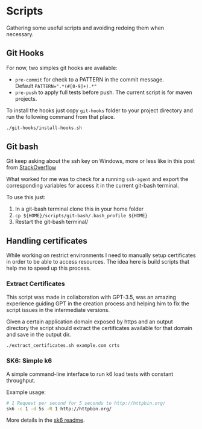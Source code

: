 # Scripts

Gathering some useful scripts and avoiding redoing them when \
necessary.


## Git Hooks

For now, two simples git hooks are available: 
- `pre-commit` for check to a PATTERN in the commit message. \
  Default `PATTERN=".*(#[0-9]+).*"`
- `pre-push` to apply full tests before push. The current script is for maven projects. 


To install the hooks just copy `git-hooks` folder to your project directory and run the following command from that
place.

```bash
./git-hooks/install-hooks.sh
```

## Git bash
Git keep asking about the ssh key on Windows, more or less like in this post from 
[StackOverflow](https://stackoverflow.com/questions/10032461/git-keeps-asking-me-for-my-ssh-key-passphrase)

What worked for me was to check for a running `ssh-agent` and export the corresponding variables for access it in the 
current git-bash terminal.

To use this just:

1. In a git-bash terminal clone this in your home folder
2. `cp ${HOME}/scripts/git-bash/.bash_profile ${HOME}`
3. Restart the git-bash terminal/

## Handling certificates
While working on restrict environments I need to manually setup certificates in order to be able
to access resources. The idea here is build scripts that help me to speed up this process.

### Extract Certificates
This script was made in collaboration with GPT-3.5, was an amazing experience guiding GPT in the creation process and 
helping him to fix the script issues in the intermediate versions.

Given a certain application domain exposed by https and an output directory the script should extract the certificates
available for that domain and save in the output dir.

```bash
./extract_certificates.sh example.com crts
```

### SK6: Simple k6 
A simple command-line interface to run k6 load tests with constant throughput.

Example usage:
```bash
# 1 Request per second for 5 seconds to http://httpbin.org/
sk6 -c 1 -d 5s -R 1 http://httpbin.org/
```

More details in the [sk6 readme](sk6/README.md).